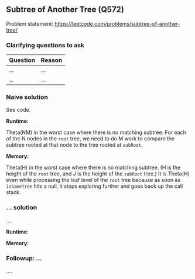 ## Subtree of Another Tree (Q572)

Problem statement: https://leetcode.com/problems/subtree-of-another-tree/

### Clarifying questions to ask

| Question | Reason |
| --- | --- |
| ... | ... |
| ... | ... |

### Naive solution

See code.

**Runtime:**

Theta(NM) in the worst case where there is no matching subtree. For each of the N nodes in the `root` tree, we need to do M work to compare the subtree rooted at that node to the tree rooted at `subRoot`.

**Memory:**

Theta(H) in the worst case where there is no matching subtree. (H is the height of the `root` tree, and J is the height of the `subRoot` tree.) It is Theta(H) even while processing the leaf level of the `root` tree because as soon as `isSameTree` hits a null, it stops exploring further and goes back up the call stack.


### ... solution

....

**Runtime:**

**Memory:**


### Followup: ...

....
